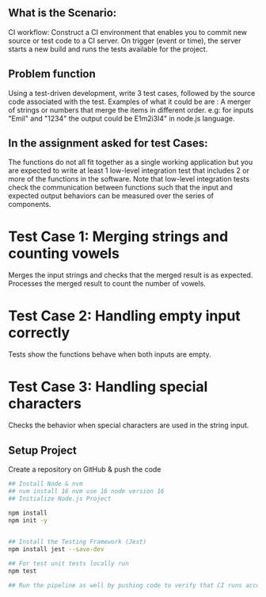 ## What is the Scenario:
CI workflow: Construct a CI environment that enables you to commit new source or test code to a CI server. On trigger (event or time), the server starts a new build and runs the tests available for the project.

## Problem function
Using a test-driven development, write 3 test cases, followed by the source code associated with the test. Examples of what it could be are : A merger of strings or numbers that merge the items in different order. e.g: for inputs "Emil" and "1234" the output could be E1m2i3l4" in node.js language.

## In the assignment asked for test Cases:
The functions do not all fit together as a single working application but you are expected to write at least 1 low-level integration test that includes 2 or more of the functions in the software. Note that low-level integration tests check the communication between functions such that the input and expected output behaviors can be measured over the series of components.

# Test Case 1: Merging strings and counting vowels
Merges the input strings and checks that the merged result is as expected. Processes the merged result to count the number of vowels.

# Test Case 2: Handling empty input correctly
Tests show the functions behave when both inputs are empty.

# Test Case 3: Handling special characters
Checks the behavior when special characters are used in the string input.

## Setup Project
Create a repository on GitHub & push the code

```sh
## Install Node & nvm
## nvm install 16 nvm use 16 node version 16
## Initialize Node.js Project

npm install
npm init -y

 
## Install the Testing Framework (Jest)
npm install jest --save-dev

## For test unit tests locally run
npm test 

## Run the pipeline as well by pushing code to verify that CI runs according to whether the tests pass or not.

```

